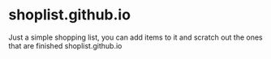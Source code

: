 # shoplist.github.io
Just a simple shopping list, you can add items to it and scratch out the ones that are finished
shoplist.github.io
